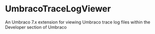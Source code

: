 UmbracoTraceLogViewer
=====================

An Umbraco 7.x extension for viewing Umbraco trace log files within the Developer section of Umbraco
